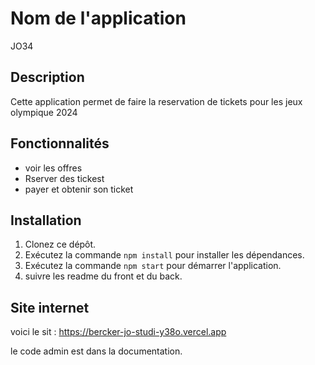 # Nom de l'application

JO34

## Description
Cette application permet de faire la reservation de tickets pour les jeux olympique 2024

## Fonctionnalités
- voir les offres
- Rserver des tickest 
- payer et obtenir son ticket

## Installation
1. Clonez ce dépôt.
2. Exécutez la commande `npm install` pour installer les dépendances.
3. Exécutez la commande `npm start` pour démarrer l'application.
4. suivre les readme du front et du back.


## Site internet 

voici le sit : https://bercker-jo-studi-y38o.vercel.app

le code admin est dans la documentation.  
